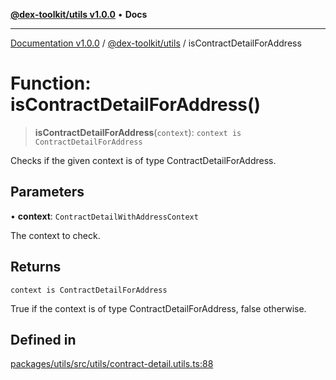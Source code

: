 [**@dex-toolkit/utils v1.0.0**](../README.md) • **Docs**

***

[Documentation v1.0.0](../../../packages.md) / [@dex-toolkit/utils](../README.md) / isContractDetailForAddress

# Function: isContractDetailForAddress()

> **isContractDetailForAddress**(`context`): `context is ContractDetailForAddress`

Checks if the given context is of type ContractDetailForAddress.

## Parameters

• **context**: `ContractDetailWithAddressContext`

The context to check.

## Returns

`context is ContractDetailForAddress`

True if the context is of type ContractDetailForAddress, false otherwise.

## Defined in

[packages/utils/src/utils/contract-detail.utils.ts:88](https://github.com/niZmosis/dex-toolkit/blob/3d8b41b44787b30fbea5de3ab4737662ffb61bc8/packages/utils/src/utils/contract-detail.utils.ts#L88)
